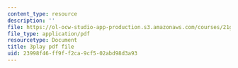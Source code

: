 ```yaml
---
content_type: resource
description: ''
file: https://ol-ocw-studio-app-production.s3.amazonaws.com/courses/21g-503-japanese-iii-fall-2019/23998f46ff9ff2ca9cf502abd98d3a93_dWNrHmcb4Oo.pdf
file_type: application/pdf
resourcetype: Document
title: 3play pdf file
uid: 23998f46-ff9f-f2ca-9cf5-02abd98d3a93
---
```

